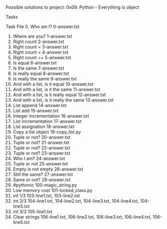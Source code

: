 Possible solutions to project: 0x09. Python - Everything is object

Tasks

Task	File
0. Who am I?	0-answer.txt
1. Where are you?	1-answer.txt
2. Right count	2-answer.txt
3. Right count =	3-answer.txt
4. Right count =	4-answer.txt
5. Right count =+	5-answer.txt
6. Is equal	6-answer.txt
7. Is the same	7-answer.txt
8. Is really equal	8-answer.txt
9. Is really the same	9-answer.txt
10. And with a list, is it equal	10-answer.txt
11. And with a list, is it the same	11-answer.txt
12. And with a list, is it really equal	12-answer.txt
13. And with a list, is it really the same	13-answer.txt
14. List append	14-answer.txt
15. List add	15-answer.txt
16. Integer incrementation	16-answer.txt
17. List incrementation	17-answer.txt
18. List assignation	18-answer.txt
19. Copy a list object	19-copy_list.py
20. Tuple or not?	20-answer.txt
21. Tuple or not?	21-answer.txt
22. Tuple or not?	22-answer.txt
23. Tuple or not?	23-answer.txt
24. Who I am?	24-answer.txt
25. Tuple or not	25-answer.txt
26. Empty is not empty	26-answer.txt
27. Still the same?	27-answer.txt
28. Same or not?	28-answer.txt
29. #pythonic	100-magic_string.py
30. Low memory cost	101-locked_class.py
31. int 1/3	103-line1.txt, 103-line2.txt
32. int 2/3	104-line1.txt, 104-line2.txt, 104-line3.txt, 104-line4.txt, 104-line5.txt
33. int 3/3	105-line1.txt
34. Clear strings	106-line1.txt, 106-line2.txt, 106-line3.txt, 106-line4.txt, 106-line5.txt
